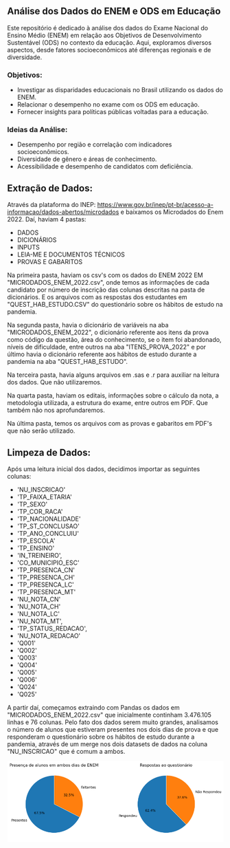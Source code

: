 ## Análise dos Dados do ENEM e ODS em Educação
Este repositório é dedicado à análise dos dados do Exame Nacional do Ensino Médio (ENEM) em relação aos Objetivos de Desenvolvimento Sustentável (ODS) no contexto da educação. Aqui, exploramos diversos aspectos, desde fatores socioeconômicos até diferenças regionais e de diversidade.

### Objetivos:
- Investigar as disparidades educacionais no Brasil utilizando os dados do ENEM.
- Relacionar o desempenho no exame com os ODS em educação.
- Fornecer insights para políticas públicas voltadas para a educação.

### Ideias da Análise:
- Desempenho por região e correlação com indicadores socioeconômicos.
- Diversidade de gênero e áreas de conhecimento.
- Acessibilidade e desempenho de candidatos com deficiência.

## Extração de Dados:
Através da plataforma do INEP: https://www.gov.br/inep/pt-br/acesso-a-informacao/dados-abertos/microdados e baixamos os Microdados do Enem 2022. Daí, haviam 4 pastas:

- DADOS
- DICIONÁRIOS
- INPUTS
- LEIA-ME E DOCUMENTOS TÉCNICOS
- PROVAS E GABARITOS

Na primeira pasta, haviam os csv's com os dados do ENEM 2022 EM "MICRODADOS_ENEM_2022.csv", onde temos as informações de cada candidato por número de inscrição das colunas descritas na pasta de dicionários. E os arquivos com as respostas dos estudantes em "QUEST_HAB_ESTUDO.CSV" do questionário sobre os hábitos de estudo na pandemia.

Na segunda pasta, havia o dicionário de variáveis na aba "MICRODADOS_ENEM_2022", o dicionário referente aos itens da prova como código da questão, área do conhecimento, se o item foi abandonado, níveis de dificuldade, entre outros na aba "ITENS_PROVA_2022" e por último havia o dicionário referente aos hábitos de estudo durante a pandemia na aba "QUEST_HAB_ESTUDO".

Na terceira pasta, havia alguns arquivos em .sas e .r para auxiliar na leitura dos dados. Que não utilizaremos.

Na quarta pasta, haviam os editais, informações sobre o cálculo da nota, a metodologia utilizada, a estrutura do exame, entre outros em PDF. Que também não nos aprofundaremos.

Na última pasta, temos os arquivos com as provas e gabaritos em PDF's que não serão utilizado.


## Limpeza de Dados:
Após uma leitura inicial dos dados, decidimos importar as seguintes colunas:

- 'NU_INSCRICAO'
- 'TP_FAIXA_ETARIA'
- 'TP_SEXO'
- 'TP_COR_RACA'
- 'TP_NACIONALIDADE'
- 'TP_ST_CONCLUSAO'
- 'TP_ANO_CONCLUIU'
- 'TP_ESCOLA'
- 'TP_ENSINO'
- 'IN_TREINEIRO',
- 'CO_MUNICIPIO_ESC'
- 'TP_PRESENCA_CN'
- 'TP_PRESENCA_CH'
- 'TP_PRESENCA_LC'
- 'TP_PRESENCA_MT'
- 'NU_NOTA_CN'
- 'NU_NOTA_CH'
- 'NU_NOTA_LC'
- 'NU_NOTA_MT',
- 'TP_STATUS_REDACAO',
- 'NU_NOTA_REDACAO'
- 'Q001'
- 'Q002'
- 'Q003'
- 'Q004'
- 'Q005'
- 'Q006'
- 'Q024'
- 'Q025'

A partir daí, começamos extraindo com Pandas os dados em "MICRODADOS_ENEM_2022.csv" que inicialmente continham 3.476.105 linhas e 76 colunas. Pelo fato dos dados serem muito grandes, analisamos o número de alunos que estiveram presentes nos dois dias de prova e que responderam o questionário sobre os hábitos de estudo durante a pandemia, através de um merge nos dois datasets de dados na coluna "NU_INSCRICAO" que é comum a ambos.

![teste](https://github.com/iaracastro/EDUCAODS-ENEM/blob/main/Imagens/pizza.png?raw=true)

